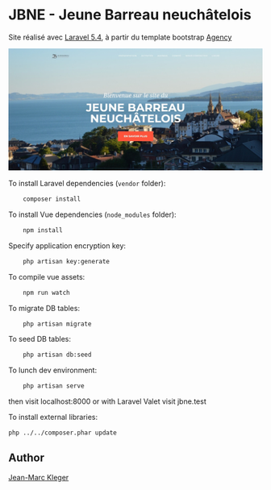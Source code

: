 # JBNE - Jeune Barreau neuchâtelois

Site réalisé avec [Laravel 5.4](https://laravel.com/docs/5.4/), à partir du template bootstrap [Agency](https://startbootstrap.com/template-overviews/agency/)

![frontpage](public/images/website.jpg)


To install Laravel dependencies (`vendor` folder):
```bash
	composer install
```

To install Vue dependencies (`node_modules` folder):
```bash
	npm install
```

Specify application encryption key:
```bash
	php artisan key:generate
```

To compile vue assets:
```bash
	npm run watch
```

To migrate DB tables:
```bash
    php artisan migrate
```

To seed DB tables:
```bash
    php artisan db:seed
```

To lunch dev environment:
```bash
	php artisan serve
```

then visit localhost:8000
or with Laravel Valet visit jbne.test


To install external libraries:
``` bash
php ../../composer.phar update
```

## Author
[Jean-Marc Kleger](http://www.jmkleger.com)








